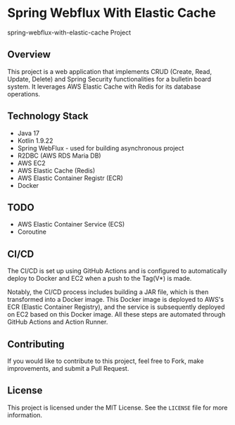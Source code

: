 # Spring Webflux With Elastic Cache

spring-webflux-with-elastic-cache Project

## Overview

This project is a web application that implements CRUD (Create, Read, Update, Delete) and Spring Security functionalities for a bulletin board system. It leverages AWS Elastic Cache with Redis for its database operations.

## Technology Stack
- Java 17
- Kotlin 1.9.22
- Spring WebFlux - used for building asynchronous project
- R2DBC (AWS RDS Maria DB)
- AWS EC2
- AWS Elastic Cache (Redis)
- AWS Elastic Container Registr (ECR)
- Docker

## TODO
- AWS Elastic Container Service (ECS)
- Coroutine
  
## CI/CD

The CI/CD is set up using GitHub Actions and is configured to automatically deploy to Docker and EC2 when a push to the Tag(V*) is made.

Notably, the CI/CD process includes building a JAR file, which is then transformed into a Docker image. This Docker image is deployed to AWS's ECR (Elastic Container Registry), and the service is subsequently deployed on EC2 based on this Docker image. All these steps are automated through GitHub Actions and Action Runner.

## Contributing

If you would like to contribute to this project, feel free to Fork, make improvements, and submit a Pull Request.

## License

This project is licensed under the MIT License. See the `LICENSE` file for more information.
